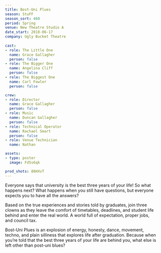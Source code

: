 ```yaml
---
title: Bost-Uni Plues
season: StuFF
season_sort: 460
period: Spring
venue: New Theatre Studio A
date_start: 2018-06-17
company: Ugly Bucket Theatre
  
cast:
- role: The Little One
  name: Grace Gallagher
  person: false
- role: The Bigger One
  name: Angelina Cliff
  person: false
- role: The Biggest One
  name: Carl Fowler
  person: false 

crew:
- role: Director
  name: Grace Gallagher
  person: false 
- role: Music
  name: Duncan Gallagher
  person: false
- role: Technical Operator
  name: Rachael Smart
  person: false
- role: Venue Technician
  name: Nathan

assets:
- type: poster
  image: Fd5s6qk

prod_shots: 88HXvT
---
```


Everyone says that university is the best three years of your life! So what happens next? What happens when you still have questions, but everyone expects you to have all the answers? 

Based on the true experiences and stories told by graduates, join three clowns as they leave the comfort of timetables, deadlines, and student life behind and enter the real world. A world full of expectation, proper jobs, and council tax. 

Bost-Uni Plues is an explosion of energy, honesty, dance, movement, techno, and plain silliness that explores life after graduation. Because when you’re told that the best three years of your life are behind you, what else is left other than post-uni blues?
